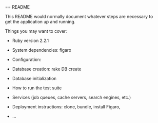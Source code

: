 == README

This README would normally document whatever steps are necessary to get the
application up and running.

Things you may want to cover:

* Ruby version 2.2.1

* System dependencies: figaro

* Configuration:

* Database creation: rake DB create

* Database initialization

* How to run the test suite

* Services (job queues, cache servers, search engines, etc.)

* Deployment instructions: clone, bundle, install Figaro,

* ...
